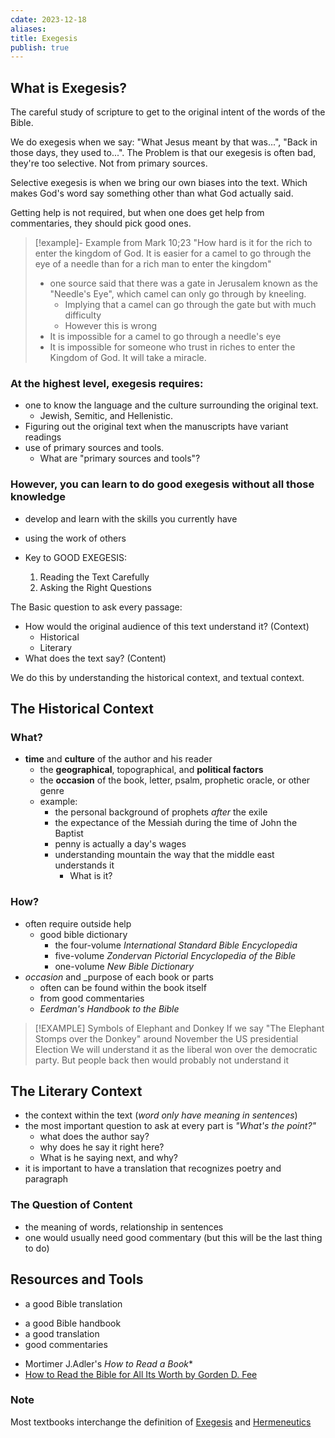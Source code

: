 ```yaml
---
cdate: 2023-12-18
aliases: 
title: Exegesis
publish: true
---
```

## What is Exegesis?
The careful study of scripture to get to the original intent of the words of the Bible.

We do exegesis when we say: "What Jesus meant by that was...", "Back in those days, they used to...". The Problem is that our exegesis is often bad, they're too selective. Not from primary sources.

Selective exegesis is when we bring our own biases into the text. Which makes God's word say something other than what God actually said.

Getting help is not required, but when one does get help from commentaries, they should pick good ones.

> [!example]- Example from Mark 10;23
> "How hard is it for the rich to enter the kingdom of God. It is easier for a camel to go through the eye of a needle than for a rich man to enter the kingdom"
> * one source said that there was a gate in Jerusalem known as the "Needle's Eye", which camel can only go through by kneeling.
>	* Implying that a camel can go through the gate but with much difficulty
>	* However this is wrong
>* It is impossible for a camel to go through a needle's eye
>* It is impossible for someone who trust in riches to enter the Kingdom of God. It will take a miracle.


### At the highest level, exegesis requires:
- one to know the language and the culture surrounding the original text.
	- Jewish, Semitic, and Hellenistic. 
- Figuring out the original text when the manuscripts have variant readings
- use of primary sources and tools.
	- What are "primary sources and tools"?

### However, you can learn to do good exegesis without all those knowledge
- develop and learn with the skills you currently have
- using the work of others

- Key to GOOD EXEGESIS:
	1. Reading the Text Carefully
	2. Asking the Right Questions

The Basic question to ask every passage:
- How would the original audience of this text understand it? (Context)
	- Historical
	- Literary
- What does the text say? (Content)

We do this by understanding the historical context, and textual context.

## The Historical Context
### What?
* **time** and **culture** of the author and his reader
    * the **geographical**, topographical, and **political factors**
    * the **occasion** of the book, letter, psalm, prophetic oracle, or other genre
    * example:
        * the personal background of prophets _after_ the exile
        * the expectance of the Messiah during the time of John the Baptist
        * penny is actually a day's wages
        * understanding mountain the way that the middle east understands it
	        * What is it?

### How?
* often require outside help
    * good bible dictionary
        * the four-volume _International Standard Bible Encyclopedia_
        * five-volume _Zondervan Pictorial Encyclopedia of the Bible_
        * one-volume _New Bible Dictionary_
* _occasion_ and _purpose of each book or parts
    * often can be found within the book itself
    * from good commentaries
    * _Eerdman's Handbook to the Bible_


> [!EXAMPLE] Symbols of Elephant and Donkey
> If we say "The Elephant Stomps over the Donkey" around November the US presidential Election
> We will understand it as the liberal won over the democratic party.
> But people back then would probably not understand it


## The Literary Context
* the context within the text (*word only have meaning in sentences*)
* the most important question to ask at every part is *"What's the point?"*
    * what does the author say?
    * why does he say it right here?
    * What is he saying next, and why?
* it is important to have a translation that recognizes poetry and paragraph

### The Question of Content
* the meaning of words, relationship in sentences
* one would usually need good commentary (but this will be the last thing to do)

## Resources and Tools
- a good Bible translation
* a good Bible handbook
* a good translation
* good commentaries
- Mortimer J.Adler's *How to Read a Book**
- [How to Read the Bible for All Its Worth by Gorden D. Fee](./How%20to%20Read%20the%20Bible%20for%20All%20Its%20Worth%20by%20Gorden%20D.%20Fee.md)

### Note
Most textbooks interchange the definition of [Exegesis](Exegesis.md) and [Hermeneutics](./Hermeneutics.md)